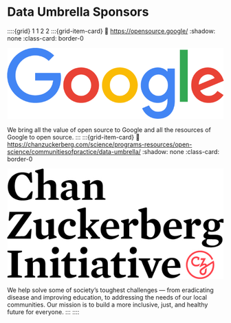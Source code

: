 # Data Umbrella Sponsors

::::{grid} 1 1 2 2
:::{grid-item-card}
:link: https://opensource.google/
:shadow: none
:class-card: border-0

![Google](../../_static/sponsors/google_color.png)

We bring all the value of open source to Google and all the resources of Google to open source.
:::
:::{grid-item-card}
:link: https://chanzuckerberg.com/science/programs-resources/open-science/communitiesofpractice/data-umbrella/
:shadow: none
:class-card: border-0

![CZI](../../_static/sponsors/czi-logo.jpg)

We help solve some of society’s toughest challenges — from eradicating disease and improving education, to addressing the needs of our local communities. Our mission is to build a more inclusive, just, and healthy future for everyone.
:::
::::
